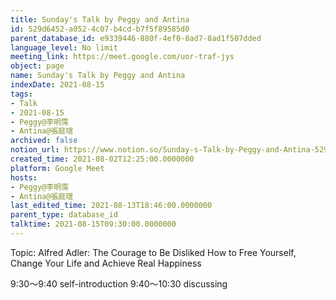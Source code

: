 ```yaml
---
title: Sunday's Talk by Peggy and Antina
id: 529d6452-a052-4c07-b4cd-b7f5f89585d0
parent_database_id: e9339446-880f-4ef0-8ad7-8ad1f507dded
language_level: No limit
meeting_link: https://meet.google.com/uor-traf-jys
object: page
name: Sunday's Talk by Peggy and Antina
indexDate: 2021-08-15
tags:
- Talk
- 2021-08-15
- Peggy@李明霈
- Antina@張庭瑄
archived: false
notion_url: https://www.notion.so/Sunday-s-Talk-by-Peggy-and-Antina-529d6452a0524c07b4cdb7f5f89585d0
created_time: 2021-08-02T12:25:00.0000000
platform: Google Meet
hosts:
- Peggy@李明霈
- Antina@張庭瑄
last_edited_time: 2021-08-13T18:46:00.0000000
parent_type: database_id
talktime: 2021-08-15T09:30:00.0000000
---
```


Topic: Alfred Adler: The Courage to Be Disliked
How to Free Yourself, Change Your Life and Achieve Real Happiness

9:30～9:40 self-introduction
9:40～10:30 discussing


